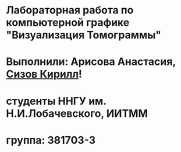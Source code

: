 # Лабораторная работа по компьютерной графике "Визуализация Томограммы"
# Выполнили: Арисова Анастасия, [Сизов Кирилл](mailto:sizow.k.d@gmail.com)!
# студенты ННГУ им. Н.И.Лобачевского, ИИТММ
# группа: 381703-3

